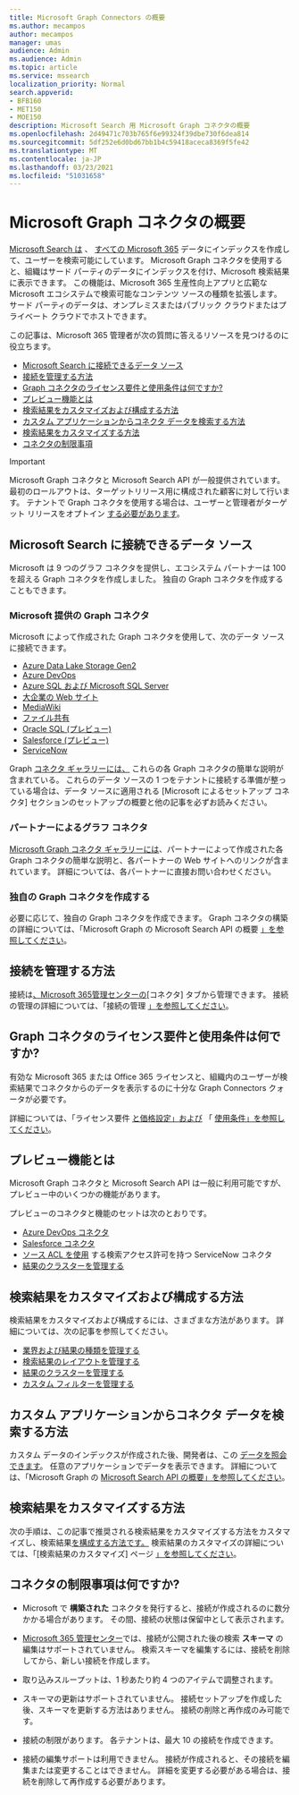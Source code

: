 ```yaml
---
title: Microsoft Graph Connectors の概要
ms.author: mecampos
author: mecampos
manager: umas
audience: Admin
ms.audience: Admin
ms.topic: article
ms.service: mssearch
localization_priority: Normal
search.appverid:
- BFB160
- MET150
- MOE150
description: Microsoft Search 用 Microsoft Graph コネクタの概要
ms.openlocfilehash: 2d49471c703b765f6e99324f39dbe730f6dea814
ms.sourcegitcommit: 5df252e6d0bd67bb1b4c59418aceca8369f5fe42
ms.translationtype: MT
ms.contentlocale: ja-JP
ms.lasthandoff: 03/23/2021
ms.locfileid: "51031658"
---
```

<!---Previous ms.author: monaray --->

# <a name="overview-of-microsoft-graph-connectors"></a>Microsoft Graph コネクタの概要

[Microsoft Search は](./overview-microsoft-search.md) 、 [すべての Microsoft 365](https://www.microsoft.com/microsoft-365) データにインデックスを作成して、ユーザーを検索可能にしています。 Microsoft Graph コネクタを使用すると、組織はサード パーティのデータにインデックスを付け、Microsoft 検索結果に表示できます。 この機能は、Microsoft 365 生産性向上アプリと広範な Microsoft エコシステムで検索可能なコンテンツ ソースの種類を拡張します。 サード パーティのデータは、オンプレミスまたはパブリック クラウドまたはプライベート クラウドでホストできます。

<!---link Microsoft Graph reference in line 19 when we have access to relevant documentation--->

この記事は、Microsoft 365 管理者が次の質問に答えるリソースを見つけるのに役立ちます。

* [Microsoft Search に接続できるデータ ソース](#what-data-sources-can-be-connected-to-microsoft-search)
* [接続を管理する方法](#how-do-i-manage-my-connections)
* [Graph コネクタのライセンス要件と使用条件は何ですか?](#what-are-the-license-requirements-and-terms-of-use-for-graph-connectors)
* [プレビュー機能とは](#what-are-the-preview-features)
* [検索結果をカスタマイズおよび構成する方法](#how-do-i-customize-and-configure-search-results)
* [カスタム アプリケーションからコネクタ データを検索する方法](#how-do-i-search-my-connector-data-from-a-custom-application)
* [検索結果をカスタマイズする方法](#how-do-i-customize-search-results)
* [コネクタの制限事項](#what-are-the-connector-limitations)

<!---Modify to another note that is more accurate after rollout completion--->
> [!IMPORTANT]
> Microsoft Graph コネクタと Microsoft Search API が一般提供されています。 最初のロールアウトは、ターゲットリリース用に構成された顧客に対して行います。 テナントで Graph コネクタを使用する場合は、ユーザーと管理者がターゲット リリースをオプトイン [する必要があります](/microsoft-365/admin/manage/release-options-in-office-365?preserve-view=true&view=o365-worldwide)。

<!---Add Value, scenario, example, and/or graphic in December updates--->
<!---Probably remove architecture section below
## Architecture

The following architectural diagram of the Microsoft Graph platform shows how Graph connector content flows through content indexing to user results in [Microsoft Search](./overview-microsoft-search.md) clients. The rest of this section explains each of the key building blocks in the diagram.

![Diagram: on-premises and cloud-based data is pulled by connectors and indexed by the Microsoft Search API, and then the Microsoft Search service delivers the results to users.](media/connectors-overview/highlevel-connectors.png)
Graph connectors can pull data from cloud-based (SaaS) data sources and on-premises data stores. The above diagram shows connections to only two data sources, but you can add connections to up ten sources per tenant.

The Microsoft Graph Connectors API instantiates one connection per data source. Then, the API indexes and stores the data. Established connections interact with Microsoft Search, so users can get search results.

You can use the Microsoft 365 [admin center](https://admin.microsoft.com) to setup and manage any of the Graph connectors by Microsoft. The admin center has a simple user interface that makes it easy to establish the connection to your data source, and monitor connection status and utilization.

***Edit paragraph below***
To create a **connection** to a data source, admins need authenticated access to the data and the entire content repository. The data is fed to the graph connector service for indexing.--->

## <a name="what-data-sources-can-be-connected-to-microsoft-search"></a>Microsoft Search に接続できるデータ ソース

Microsoft は 9 つのグラフ コネクタを提供し、エコシステム パートナーは 100 を超える Graph コネクタを作成しました。 独自の Graph コネクタを作成することもできます。

### <a name="graph-connectors-by-microsoft"></a>Microsoft 提供の Graph コネクタ

Microsoft によって作成された Graph コネクタを使用して、次のデータ ソースに接続できます。

<!---Add links below when new docs are created--->
* [Azure Data Lake Storage Gen2](azure-data-lake-connector.md)
* [Azure DevOps](azure-devops-connector.md)
* [Azure SQL および Microsoft SQL Server](MSSQL-connector.md)
* [大企業の Web サイト](enterprise-web-connector.md)
* [MediaWiki](mediawiki-connector.md)
* [ファイル共有](fileshare-connector.md)
* [Oracle SQL (プレビュー)](OracleSQL-connector.md)
* [Salesforce (プレビュー)](salesforce-connector.md)
* [ServiceNow](servicenow-connector.md)

Graph [コネクタ ギャラリーには、](connectors-gallery.md) これらの各 Graph コネクタの簡単な説明が含まれている。 これらのデータ ソースの 1 つをテナントに接続する準備が整っている場合は、[](configure-connector.md)データ ソースに適用される [Microsoft によるセットアップ コネクタ] セクションのセットアップの概要と他の記事を必ずお読みください。

### <a name="graph-connectors-by-our-partners"></a>パートナーによるグラフ コネクタ

[Microsoft Graph コネクタ ギャラリーには](connectors-gallery.md)、パートナーによって作成された各 Graph コネクタの簡単な説明と、各パートナーの Web サイトへのリンクが含まれています。 詳細については、各パートナーに直接お問い合わせください。

### <a name="build-your-own-graph-connector"></a>独自の Graph コネクタを作成する

必要に応じて、独自の Graph コネクタを作成できます。 Graph コネクタの構築の詳細については、「Microsoft Graph の Microsoft Search API の概要 [」を参照してください](/graph/search-concept-overview)。

## <a name="how-do-i-manage-my-connections"></a>接続を管理する方法

接続は[、Microsoft 365](https://admin.microsoft.com/)[管理センターの](https://admin.microsoft.com/Adminportal/Home#/MicrosoftSearch/Connectors)[コネクタ] タブから管理できます。 接続の管理の詳細については、「接続の管理 [」を参照してください](manage-connector.md)。

## <a name="what-are-the-license-requirements-and-terms-of-use-for-graph-connectors"></a>Graph コネクタのライセンス要件と使用条件は何ですか?

有効な Microsoft 365 または Office 365 ライセンスと、組織内のユーザーが検索結果でコネクタからのデータを表示するのに十分な Graph Connectors クォータが必要です。

詳細については、「ライセンス要件 [と価格設定」および](licensing.md) 「 [使用条件」を参照してください](terms-of-use.md)。

## <a name="what-are-the-preview-features"></a>プレビュー機能とは

Microsoft Graph コネクタと Microsoft Search API は一般に利用可能ですが、プレビュー中のいくつかの機能があります。

プレビューのコネクタと機能のセットは次のとおりです。

* [Azure DevOps コネクタ](azure-devops-connector.md)
* [Salesforce コネクタ](salesforce-connector.md)
* [ソース ACL を使用](servicenow-connector.md) する検索アクセス許可を持つ ServiceNow コネクタ
* [結果のクラスターを管理する](result-cluster.md)

## <a name="how-do-i-customize-and-configure-search-results"></a>検索結果をカスタマイズおよび構成する方法

検索結果をカスタマイズおよび構成するには、さまざまな方法があります。 詳細については、次の記事を参照してください。

* [業界および結果の種類を管理する](customize-search-page.md)
* [検索結果のレイアウトを管理する](customize-results-layout.md)
* [結果のクラスターを管理する](result-cluster.md)
* [カスタム フィルターを管理する](custom-filters.md)

## <a name="how-do-i-search-my-connector-data-from-a-custom-application"></a>カスタム アプリケーションからコネクタ データを検索する方法

カスタム データのインデックスが作成された後、開発者は、この [データを照会できます](/graph/search-concept-custom-types)。 任意のアプリケーションでデータを表示できます。 詳細については、「Microsoft Graph の [Microsoft Search API の概要」を参照してください](/graph/search-concept-overview)。

## <a name="how-do-i-customize-search-results"></a>検索結果をカスタマイズする方法

次の手順は、この記事で推奨される検索結果をカスタマイズする方法をカスタマイズし、検索結果[を構成する方法です。](#how-do-i-customize-and-configure-search-results) 検索結果のカスタマイズの詳細については、「[検索結果のカスタマイズ] ページ [」を参照してください](./configure-connector.md#next-steps-customize-the-search-results-page)。

## <a name="what-are-the-connector-limitations"></a>コネクタの制限事項は何ですか?

* Microsoft で **構築された** コネクタを発行すると、接続が作成されるのに数分かかる場合があります。 その間、接続の状態は保留中として表示されます。

* [Microsoft 365 管理センター](https://admin.microsoft.com)では、接続が公開された後の検索 **スキーマ** の編集はサポートされていません。 検索スキーマを編集するには、接続を削除してから、新しい接続を作成します。

* 取り込みスループットは、1 秒あたり約 4 つのアイテムで調整されます。

* スキーマの更新はサポートされていません。 接続セットアップを作成した後、スキーマを更新する方法はありません。 接続の削除と再作成のみ可能です。

* 接続の制限があります。 各テナントは、最大 10 の接続を作成できます。

* 接続の編集サポートは利用できません。 接続が作成されると、その接続を編集または変更することはできません。 詳細を変更する必要がある場合は、接続を削除して再作成する必要があります。
